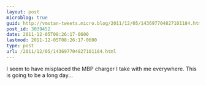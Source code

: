 ```yaml
---
layout: post
microblog: true
guid: http://vmstan-tweets.micro.blog/2011/12/05/143697704827101184.html
post_id: 3039452
date: 2011-12-05T08:26:17-0600
lastmod: 2011-12-05T08:26:17-0600
type: post
url: /2011/12/05/143697704827101184.html
---
```

I seem to have misplaced the MBP charger I take with me everywhere. This is going to be a long day...
